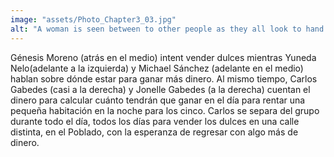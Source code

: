 ```yaml
---
image: "assets/Photo_Chapter3_03.jpg"
alt: "A woman is seen between to other people as they all look to hand out candy while two men sit on a bench and count money."
---
```

Génesis Moreno (atrás en el medio) intent vender dulces mientras Yuneda Nelo(adelante a la izquierda) y Michael Sánchez (adelante en el medio) hablan sobre dónde estar para ganar más dinero. Al mismo tiempo, Carlos Gabedes (casi a la derecha) y Jonelle Gabedes (a la derecha) cuentan el dinero para calcular cuánto tendrán que ganar en el día para rentar una pequeña habitación en la noche para los cinco. Carlos se separa del grupo durante todo el día, todos los días para vender los dulces en una calle distinta, en el Poblado, con la esperanza de regresar con algo más de dinero.